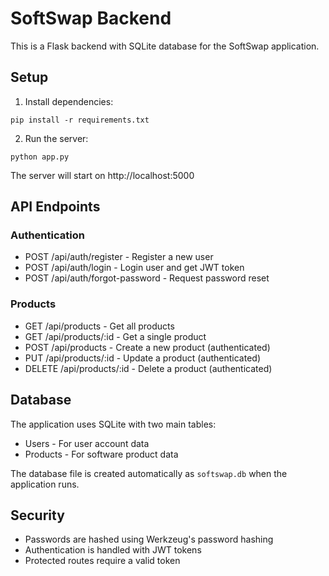 
# SoftSwap Backend

This is a Flask backend with SQLite database for the SoftSwap application.

## Setup

1. Install dependencies:
```
pip install -r requirements.txt
```

2. Run the server:
```
python app.py
```

The server will start on http://localhost:5000

## API Endpoints

### Authentication
- POST /api/auth/register - Register a new user
- POST /api/auth/login - Login user and get JWT token
- POST /api/auth/forgot-password - Request password reset

### Products
- GET /api/products - Get all products
- GET /api/products/:id - Get a single product
- POST /api/products - Create a new product (authenticated)
- PUT /api/products/:id - Update a product (authenticated)
- DELETE /api/products/:id - Delete a product (authenticated)

## Database

The application uses SQLite with two main tables:
- Users - For user account data
- Products - For software product data

The database file is created automatically as `softswap.db` when the application runs.

## Security

- Passwords are hashed using Werkzeug's password hashing
- Authentication is handled with JWT tokens
- Protected routes require a valid token
